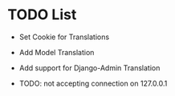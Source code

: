 # TODO List

* Set Cookie for Translations

* Add Model Translation

* Add support for Django-Admin Translation

* TODO: not accepting connection on  127.0.0.1
